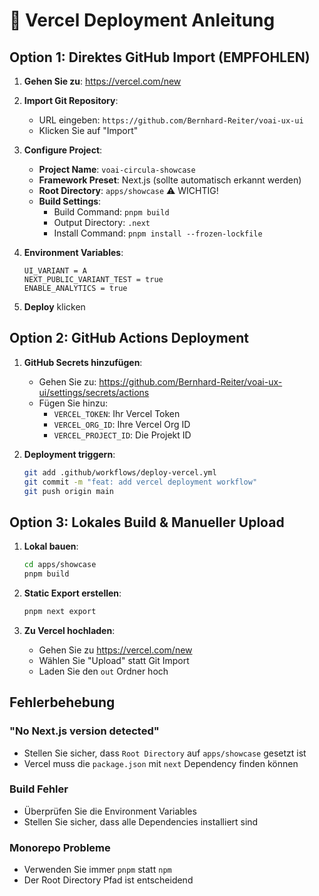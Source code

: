 # 🚀 Vercel Deployment Anleitung

## Option 1: Direktes GitHub Import (EMPFOHLEN)

1. **Gehen Sie zu**: https://vercel.com/new

2. **Import Git Repository**:
   - URL eingeben: `https://github.com/Bernhard-Reiter/voai-ux-ui`
   - Klicken Sie auf "Import"

3. **Configure Project**:
   - **Project Name**: `voai-circula-showcase`
   - **Framework Preset**: Next.js (sollte automatisch erkannt werden)
   - **Root Directory**: `apps/showcase` ⚠️ WICHTIG!
   - **Build Settings**:
     - Build Command: `pnpm build`
     - Output Directory: `.next`
     - Install Command: `pnpm install --frozen-lockfile`

4. **Environment Variables**:
   ```
   UI_VARIANT = A
   NEXT_PUBLIC_VARIANT_TEST = true
   ENABLE_ANALYTICS = true
   ```

5. **Deploy** klicken

## Option 2: GitHub Actions Deployment

1. **GitHub Secrets hinzufügen**:
   - Gehen Sie zu: https://github.com/Bernhard-Reiter/voai-ux-ui/settings/secrets/actions
   - Fügen Sie hinzu:
     - `VERCEL_TOKEN`: Ihr Vercel Token
     - `VERCEL_ORG_ID`: Ihre Vercel Org ID
     - `VERCEL_PROJECT_ID`: Die Projekt ID

2. **Deployment triggern**:
   ```bash
   git add .github/workflows/deploy-vercel.yml
   git commit -m "feat: add vercel deployment workflow"
   git push origin main
   ```

## Option 3: Lokales Build & Manueller Upload

1. **Lokal bauen**:
   ```bash
   cd apps/showcase
   pnpm build
   ```

2. **Static Export erstellen**:
   ```bash
   pnpm next export
   ```

3. **Zu Vercel hochladen**:
   - Gehen Sie zu https://vercel.com/new
   - Wählen Sie "Upload" statt Git Import
   - Laden Sie den `out` Ordner hoch

## Fehlerbehebung

### "No Next.js version detected"
- Stellen Sie sicher, dass `Root Directory` auf `apps/showcase` gesetzt ist
- Vercel muss die `package.json` mit `next` Dependency finden können

### Build Fehler
- Überprüfen Sie die Environment Variables
- Stellen Sie sicher, dass alle Dependencies installiert sind

### Monorepo Probleme
- Verwenden Sie immer `pnpm` statt `npm`
- Der Root Directory Pfad ist entscheidend
